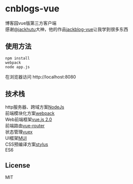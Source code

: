 # cnblogs-vue

博客园vue版第三方客户端    
感谢[@jackhutu](https://github.com/jackhutu)大神，他的作品[jackblog-vue](https://github.com/jackhutu/jackblog-vue)让我学到很多东西
## 使用方法
```
npm install
webpack
node app.js
```
在浏览器访问 http://localhost:8080

## 技术栈
http服务器、跨域方案[NodeJs](https://nodejs.org/en/)   
前端模块化方案[webpack](https://github.com/webpack/webpack)   
Web前端框架[vue.js 2.0](https://github.com/vuejs/vue)   
前端路由[vue-router](https://github.com/vuejs/vue-router)   
状态管理[vuex](https://github.com/vuejs/vuex)   
UI框架[MUI](https://github.com/dcloudio/mui)   
CSS预编译方案[stylus](https://github.com/stylus/stylus)   
ES6

## License
MIT